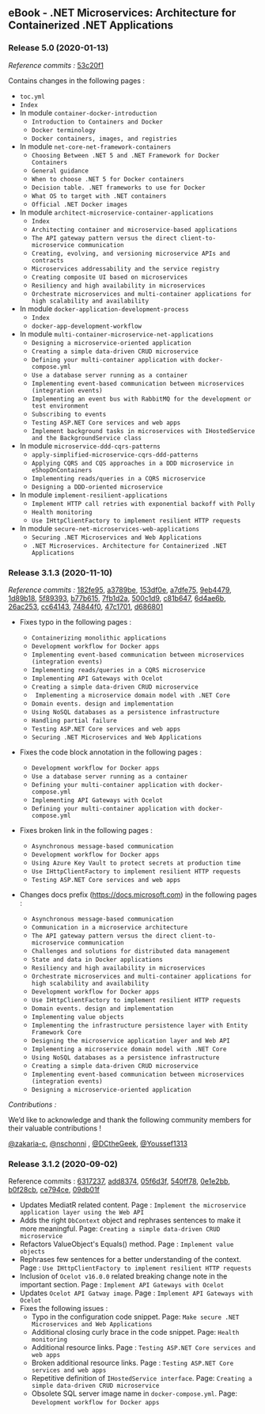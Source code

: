 ## eBook -  .NET Microservices: Architecture for Containerized .NET Applications

### Release 5.0 (2020-01-13)

*Reference commits :* [53c20f1](https://github.com/dotnet/docs/pull/22349/commits/53c20f1af0c5f00ba48f8711097cdbed8296439b)

Contains changes in the following pages :

- `toc.yml`
- `Index`
- In module `container-docker-introduction`
    - `Introduction to Containers and Docker`
    - `Docker terminology`
    - `Docker containers, images, and registries`
- In module `net-core-net-framework-containers`
    - `Choosing Between .NET 5 and .NET Framework for Docker Containers`
    - `General guidance`
    - `When to choose .NET 5 for Docker containers`
    - `Decision table. .NET frameworks to use for Docker`
    - `What OS to target with .NET containers`
    - `Official .NET Docker images`
- In module `architect-microservice-container-applications`
    - `Index`
    - `Architecting container and microservice-based applications`
    - `The API gateway pattern versus the direct client-to-microservice communication`
    - `Creating, evolving, and versioning microservice APIs and contracts`
    - `Microservices addressability and the service registry`
    - `Creating composite UI based on microservices`
    - `Resiliency and high availability in microservices`
    - `Orchestrate microservices and multi-container applications for high scalability and availability`
- In module `docker-application-development-process`
    - `Index`
    - `docker-app-development-workflow`
- In module `multi-container-microservice-net-applications`
    - `Designing a microservice-oriented application`
    - `Creating a simple data-driven CRUD microservice`
    - `Defining your multi-container application with docker-compose.yml`
    - `Use a database server running as a container`
    - `Implementing event-based communication between microservices (integration events)`
    - `Implementing an event bus with RabbitMQ for the development or test environment`
    - `Subscribing to events`
    - `Testing ASP.NET Core services and web apps`
    - `Implement background tasks in microservices with IHostedService and the BackgroundService class`
- In module `microservice-ddd-cqrs-patterns`	
    - `apply-simplified-microservice-cqrs-ddd-patterns`
    - `Applying CQRS and CQS approaches in a DDD microservice in eShopOnContainers`
    - `Implementing reads/queries in a CQRS microservice`
    - `Designing a DDD-oriented microservice`
- In module `implement-resilient-applications`
    - `Implement HTTP call retries with exponential backoff with Polly`
    - `Health monitoring`
    - `Use IHttpClientFactory to implement resilient HTTP requests`
- In module `secure-net-microservices-web-applications`
    - `Securing .NET Microservices and Web Applications`
    - `.NET Microservices. Architecture for Containerized .NET Applications`	

### Release 3.1.3 (2020-11-10)

*Reference commits :* [182fe95](https://github.com/dotnet/docs/commit/182fe95571393d39e0ad212c1e46acfacd7db8db), [a3789be](https://github.com/dotnet/docs/commit/a3789bebfb63217822a6ad795b6cdd3bb2f7f16e), [153df0e](https://github.com/dotnet/docs/commit/153df0eaf4f6acd340e77818c6b617d9e554f004), [a7dfe75](https://github.com/dotnet/docs/commit/a7dfe75ff89818f789a975435ccc5f0070c9e802), [9eb4479](https://github.com/dotnet/docs/commit/9eb44793999083daad6984cb37600c48e441b33d), [1d89b18](https://github.com/dotnet/docs/commit/1d89b18e15c33be746ba917485c1f53f8cf43c5a), [5f89393](https://github.com/dotnet/docs/commit/5f89393b25287a945033197474ac0a9540013853), [b77b615](https://github.com/dotnet/docs/commit/b77b615d4b45334905c6e9dfa6b165abbcabc7d5), [7fb1d2a](https://github.com/dotnet/docs/commit/7fb1d2a37828076c628607c43a7cabb58de9c343), [500c1d9](https://github.com/dotnet/docs/commit/500c1d90ffa18783bb0ab9f0494922a36bdfc1b8), [c81b647](https://github.com/dotnet/docs/commit/c81b647359dc9dd42b6a1d71b0ccf1caf113bb77), [6d4ae6b](https://github.com/dotnet/docs/commit/6d4ae6bd7055b3fe2ba3fe975db922c42a0c0c93), [26ac253](https://github.com/dotnet/docs/commit/26ac25314bfa8e2dc478484d6fbe7d44034e3672), [cc64143](https://github.com/dotnet/docs/commit/cc64143cb9e691d7668621429a96a167cf022214), [74844f0](https://github.com/dotnet/docs/commit/74844f077d685edd64a62ff8b6046f0cdb0299be), [47c1701](https://github.com/dotnet/docs/commit/47c17014d387be519cb5ab261b5db479263b7c0a), [d686801](https://github.com/dotnet/docs/commit/d68680132dade062859e052c4841ac422139c82f)

- Fixes typo in the following pages : 
    - `Containerizing monolithic applications`
    - `Development workflow for Docker apps`
    - `Implementing event-based communication between microservices (integration events)`
    - `Implementing reads/queries in a CQRS microservice`
    - `Implementing API Gateways with Ocelot`
    - `Creating a simple data-driven CRUD microservice`
    - ` Implementing a microservice domain model with .NET Core`
    - `Domain events. design and implementation`
    - `Using NoSQL databases as a persistence infrastructure`
    - `Handling partial failure`
    - `Testing ASP.NET Core services and web apps`
    - `Securing .NET Microservices and Web Applications`


- Fixes the code block annotation in the following pages :
    - `Development workflow for Docker apps`
    - `Use a database server running as a container`
    - `Defining your multi-container application with docker-compose.yml`
    - `Implementing API Gateways with Ocelot`
    - `Defining your multi-container application with docker-compose.yml`

- Fixes broken link in the following pages :
    - `Asynchronous message-based communication`
    - `Development workflow for Docker apps`
    - `Using Azure Key Vault to protect secrets at production time`
    - `Use IHttpClientFactory to implement resilient HTTP requests`
    - `Testing ASP.NET Core services and web apps`

- Changes docs prefix (https://docs.microsoft.com) in the following pages :
    - `Asynchronous message-based communication`
    - `Communication in a microservice architecture`
    - `The API gateway pattern versus the direct client-to-microservice communication`
    - `Challenges and solutions for distributed data management`
    - `State and data in Docker applications`
    - `Resiliency and high availability in microservices`
    - `Orchestrate microservices and multi-container applications for high scalability and availability`    
    - `Development workflow for Docker apps`
    - `Use IHttpClientFactory to implement resilient HTTP requests`
    - `Domain events. design and implementation`
    - `Implementing value objects`
    - `Implementing the infrastructure persistence layer with Entity Framework Core`
    - `Designing the microservice application layer and Web API`
    - `Implementing a microservice domain model with .NET Core`
    - `Using NoSQL databases as a persistence infrastructure`
    - `Creating a simple data-driven CRUD microservice`
    - `Implementing event-based communication between microservices (integration events)`
    - `Designing a microservice-oriented application`
    
*Contributions :* 

We’d like to acknowledge and thank the following community members for their valuable contributions !

[@zakaria-c](https://github.com/zakaria-c), [@nschonni](https://github.com/nschonni) , [@DCtheGeek](https://github.com/DCtheGeek), [@Youssef1313](https://github.com/Youssef1313)

### Release 3.1.2 (2020-09-02)

Reference commits : [6317237](https://github.com/dotnet/docs/pull/19901/commits/63172377dfad02406ff73dd83bf4c709ee2985c6), [add8374](https://github.com/dotnet/docs/pull/20332/commits/add8374835f7dff4569ddd8301261b727e54b839), [05f6d3f](https://github.com/dotnet/docs/pull/20359/commits/05f6d3f4240684c53ae4ddabded2fae1c1aaed52), [540ff78](https://github.com/dotnet/docs/pull/19315/commits/540ff78fe7e94aad24eae90d2e14acf9176bb94a), [0e1e2bb](https://github.com/dotnet/docs/pull/20006/commits/0e1e2bb0f48b469deaba882fb695e9d86f812c8f), [b0f28cb](https://github.com/dotnet/docs/pull/20131/commits/b0f28cb9204ba982b1b022359946edc80b042daf), [ce794ce](https://github.com/dotnet/docs/pull/19980/commits/ce794ce5f18592a5f5a3e8b8f4d475b7c4fb6b7b), [09db01f](https://github.com/dotnet/docs/pull/20412/commits/09db01f7d02c52dbeac15aa4888a599d94d99dc7)

- Updates MediatR related content. Page : `Implement the microservice application layer using the Web API`
- Adds the right `DbContext` object and rephrases sentences to make it more meaningful. Page: `Creating a simple data-driven CRUD microservice`
- Refactors ValueObject's Equals() method. Page : `Implement value objects`
- Rephrases few sentences for a better understanding of the context. Page : `Use IHttpClientFactory to implement resilient HTTP requests`
- Inclusion of `Ocelot v16.0.0` related breaking change note in the important section. Page : `Implement API Gateways with Ocelot`
- Updates `Ocelot API Gatway image`. Page : `Implement API Gateways with Ocelot`
- Fixes the following issues :
    - Typo in the configuration code snippet. Page: `Make secure .NET Microservices and Web Applications`
    - Additional closing curly brace in the code snippet. Page: `Health monitoring`
    - Additional resource links. Page : `Testing ASP.NET Core services and web apps`
    - Broken additional resource links. Page : `Testing ASP.NET Core services and web apps`
    - Repetitive definition of `IHostedService interface`. Page: `Creating a simple data-driven CRUD microservice`
    - Obsolete SQL server image name in `docker-compose.yml`. Page: `Development workflow for Docker apps`

